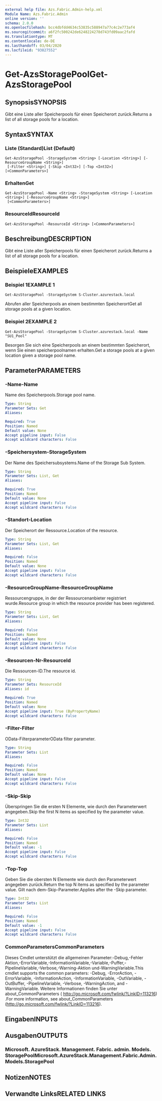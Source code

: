 ```yaml
---
external help file: Azs.Fabric.Admin-help.xml
Module Name: Azs.Fabric.Admin
online version: ''
schema: 2.0.0
ms.openlocfilehash: bcc4dbfdd4634c53835c588947a77c4c2e773af4
ms.sourcegitcommit: a6f2fc500242de6248224278d743fd09aac2fafd
ms.translationtype: MT
ms.contentlocale: de-DE
ms.lasthandoff: 03/04/2020
ms.locfileid: "93827552"
---
```

# <span data-ttu-id="ff5b0-101">Get-AzsStoragePool</span><span class="sxs-lookup"><span data-stu-id="ff5b0-101">Get-AzsStoragePool</span></span>

## <span data-ttu-id="ff5b0-102">Synopsis</span><span class="sxs-lookup"><span data-stu-id="ff5b0-102">SYNOPSIS</span></span>
<span data-ttu-id="ff5b0-103">Gibt eine Liste aller Speicherpools für einen Speicherort zurück.</span><span class="sxs-lookup"><span data-stu-id="ff5b0-103">Returns a list of all storage pools for a location.</span></span>

## <span data-ttu-id="ff5b0-104">Syntax</span><span class="sxs-lookup"><span data-stu-id="ff5b0-104">SYNTAX</span></span>

### <span data-ttu-id="ff5b0-105">Liste (Standard)</span><span class="sxs-lookup"><span data-stu-id="ff5b0-105">List (Default)</span></span>
```
Get-AzsStoragePool -StorageSystem <String> [-Location <String>] [-ResourceGroupName <String>]
 [-Filter <String>] [-Skip <Int32>] [-Top <Int32>] [<CommonParameters>]
```

### <span data-ttu-id="ff5b0-106">Erhalten</span><span class="sxs-lookup"><span data-stu-id="ff5b0-106">Get</span></span>
```
Get-AzsStoragePool -Name <String> -StorageSystem <String> [-Location <String>] [-ResourceGroupName <String>]
 [<CommonParameters>]
```

### <span data-ttu-id="ff5b0-107">ResourceId</span><span class="sxs-lookup"><span data-stu-id="ff5b0-107">ResourceId</span></span>
```
Get-AzsStoragePool -ResourceId <String> [<CommonParameters>]
```

## <span data-ttu-id="ff5b0-108">Beschreibung</span><span class="sxs-lookup"><span data-stu-id="ff5b0-108">DESCRIPTION</span></span>
<span data-ttu-id="ff5b0-109">Gibt eine Liste aller Speicherpools für einen Speicherort zurück.</span><span class="sxs-lookup"><span data-stu-id="ff5b0-109">Returns a list of all storage pools for a location.</span></span>

## <span data-ttu-id="ff5b0-110">Beispiele</span><span class="sxs-lookup"><span data-stu-id="ff5b0-110">EXAMPLES</span></span>

### <span data-ttu-id="ff5b0-111">Beispiel 1</span><span class="sxs-lookup"><span data-stu-id="ff5b0-111">EXAMPLE 1</span></span>
```
Get-AzsStoragePool -StorageSystem S-Cluster.azurestack.local
```

<span data-ttu-id="ff5b0-112">Abrufen aller Speicherpools an einem bestimmten Speicherort</span><span class="sxs-lookup"><span data-stu-id="ff5b0-112">Get all storage pools at a given location.</span></span>

### <span data-ttu-id="ff5b0-113">Beispiel 2</span><span class="sxs-lookup"><span data-stu-id="ff5b0-113">EXAMPLE 2</span></span>
```
Get-AzsStoragePool -StorageSystem S-Cluster.azurestack.local -Name "SU1_Pool"
```

<span data-ttu-id="ff5b0-114">Besorgen Sie sich eine Speicherpools an einem bestimmten Speicherort, wenn Sie einen speicherpoolnamen erhalten.</span><span class="sxs-lookup"><span data-stu-id="ff5b0-114">Get a storage pools at a given location given a storage pool name.</span></span>

## <span data-ttu-id="ff5b0-115">Parameter</span><span class="sxs-lookup"><span data-stu-id="ff5b0-115">PARAMETERS</span></span>

### <span data-ttu-id="ff5b0-116">-Name</span><span class="sxs-lookup"><span data-stu-id="ff5b0-116">-Name</span></span>
<span data-ttu-id="ff5b0-117">Name des Speicherpools.</span><span class="sxs-lookup"><span data-stu-id="ff5b0-117">Storage pool name.</span></span>

```yaml
Type: String
Parameter Sets: Get
Aliases:

Required: True
Position: Named
Default value: None
Accept pipeline input: False
Accept wildcard characters: False
```

### <span data-ttu-id="ff5b0-118">-Speichersystem</span><span class="sxs-lookup"><span data-stu-id="ff5b0-118">-StorageSystem</span></span>
<span data-ttu-id="ff5b0-119">Der Name des Speichersubsystems.</span><span class="sxs-lookup"><span data-stu-id="ff5b0-119">Name of the Storage Sub System.</span></span>

```yaml
Type: String
Parameter Sets: List, Get
Aliases:

Required: True
Position: Named
Default value: None
Accept pipeline input: False
Accept wildcard characters: False
```

### <span data-ttu-id="ff5b0-120">-Standort</span><span class="sxs-lookup"><span data-stu-id="ff5b0-120">-Location</span></span>
<span data-ttu-id="ff5b0-121">Der Speicherort der Ressource.</span><span class="sxs-lookup"><span data-stu-id="ff5b0-121">Location of the resource.</span></span>

```yaml
Type: String
Parameter Sets: List, Get
Aliases:

Required: False
Position: Named
Default value: None
Accept pipeline input: False
Accept wildcard characters: False
```

### <span data-ttu-id="ff5b0-122">-ResourceGroupName</span><span class="sxs-lookup"><span data-stu-id="ff5b0-122">-ResourceGroupName</span></span>
<span data-ttu-id="ff5b0-123">Ressourcengruppe, in der der Ressourcenanbieter registriert wurde.</span><span class="sxs-lookup"><span data-stu-id="ff5b0-123">Resource group in which the resource provider has been registered.</span></span>

```yaml
Type: String
Parameter Sets: List, Get
Aliases:

Required: False
Position: Named
Default value: None
Accept pipeline input: False
Accept wildcard characters: False
```

### <span data-ttu-id="ff5b0-124">-Resourcen-Nr</span><span class="sxs-lookup"><span data-stu-id="ff5b0-124">-ResourceId</span></span>
<span data-ttu-id="ff5b0-125">Die Ressourcen-ID.</span><span class="sxs-lookup"><span data-stu-id="ff5b0-125">The resource id.</span></span>

```yaml
Type: String
Parameter Sets: ResourceId
Aliases: id

Required: True
Position: Named
Default value: None
Accept pipeline input: True (ByPropertyName)
Accept wildcard characters: False
```

### <span data-ttu-id="ff5b0-126">-Filter</span><span class="sxs-lookup"><span data-stu-id="ff5b0-126">-Filter</span></span>
<span data-ttu-id="ff5b0-127">OData-Filterparameter</span><span class="sxs-lookup"><span data-stu-id="ff5b0-127">OData filter parameter.</span></span>

```yaml
Type: String
Parameter Sets: List
Aliases:

Required: False
Position: Named
Default value: None
Accept pipeline input: False
Accept wildcard characters: False
```

### <span data-ttu-id="ff5b0-128">-Skip</span><span class="sxs-lookup"><span data-stu-id="ff5b0-128">-Skip</span></span>
<span data-ttu-id="ff5b0-129">Überspringen Sie die ersten N Elemente, wie durch den Parameterwert angegeben.</span><span class="sxs-lookup"><span data-stu-id="ff5b0-129">Skip the first N items as specified by the parameter value.</span></span>

```yaml
Type: Int32
Parameter Sets: List
Aliases:

Required: False
Position: Named
Default value: -1
Accept pipeline input: False
Accept wildcard characters: False
```

### <span data-ttu-id="ff5b0-130">-Top</span><span class="sxs-lookup"><span data-stu-id="ff5b0-130">-Top</span></span>
<span data-ttu-id="ff5b0-131">Geben Sie die obersten N Elemente wie durch den Parameterwert angegeben zurück.</span><span class="sxs-lookup"><span data-stu-id="ff5b0-131">Return the top N items as specified by the parameter value.</span></span>
<span data-ttu-id="ff5b0-132">Gilt nach dem-Skip-Parameter.</span><span class="sxs-lookup"><span data-stu-id="ff5b0-132">Applies after the -Skip parameter.</span></span>

```yaml
Type: Int32
Parameter Sets: List
Aliases:

Required: False
Position: Named
Default value: -1
Accept pipeline input: False
Accept wildcard characters: False
```

### <span data-ttu-id="ff5b0-133">CommonParameters</span><span class="sxs-lookup"><span data-stu-id="ff5b0-133">CommonParameters</span></span>
<span data-ttu-id="ff5b0-134">Dieses Cmdlet unterstützt die allgemeinen Parameter:-Debug,-Fehler Aktion,-ErrorVariable,-InformationVariable,-Variable,-Puffer,-PipelineVariable,-Verbose,-Warning-Aktion und-WarningVariable.</span><span class="sxs-lookup"><span data-stu-id="ff5b0-134">This cmdlet supports the common parameters: -Debug, -ErrorAction, -ErrorVariable, -InformationAction, -InformationVariable, -OutVariable, -OutBuffer, -PipelineVariable, -Verbose, -WarningAction, and -WarningVariable.</span></span> <span data-ttu-id="ff5b0-135">Weitere Informationen finden Sie unter about_CommonParameters ( http://go.microsoft.com/fwlink/?LinkID=113216) .</span><span class="sxs-lookup"><span data-stu-id="ff5b0-135">For more information, see about_CommonParameters (http://go.microsoft.com/fwlink/?LinkID=113216).</span></span>

## <span data-ttu-id="ff5b0-136">Eingaben</span><span class="sxs-lookup"><span data-stu-id="ff5b0-136">INPUTS</span></span>

## <span data-ttu-id="ff5b0-137">Ausgaben</span><span class="sxs-lookup"><span data-stu-id="ff5b0-137">OUTPUTS</span></span>

### <span data-ttu-id="ff5b0-138">Microsoft. AzureStack. Management. Fabric. admin. Models. StoragePool</span><span class="sxs-lookup"><span data-stu-id="ff5b0-138">Microsoft.AzureStack.Management.Fabric.Admin.Models.StoragePool</span></span>

## <span data-ttu-id="ff5b0-139">Notizen</span><span class="sxs-lookup"><span data-stu-id="ff5b0-139">NOTES</span></span>

## <span data-ttu-id="ff5b0-140">Verwandte Links</span><span class="sxs-lookup"><span data-stu-id="ff5b0-140">RELATED LINKS</span></span>
